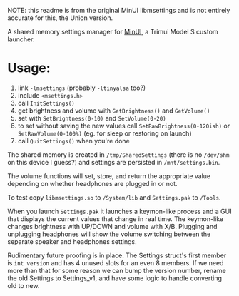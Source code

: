 NOTE: this readme is from the original MinUI libmsettings and is not entirely accurate for this, the Union version.

A shared memory settings manager for [MinUI](https://github.com/shauninman/MinUI), a Trimui Model S custom launcher.

# Usage:

1. link `-lmsettings` (probably `-ltinyalsa` too?)
2. include `<msettings.h>`
3. call `InitSettings()`
4. get brightness and volume with `GetBrightness()` and `GetVolume()`
5. set with `SetBrightness(0-10)` and `SetVolume(0-20)`
6. to set without saving the new values call `SetRawBrightness(0-120ish)` or `SetRawVolume(0-100%)` (eg. for sleep or restoring on launch)
7. call `QuitSettings()` when you're done

The shared memory is created in `/tmp/SharedSettings` (there is no `/dev/shm` on this device I guess?) and settings are persisted in `/mnt/settings.bin`.

The volume functions will set, store, and return the appropriate value depending on whether headphones are plugged in or not.

To test copy `libmsettings.so` to `/System/lib` and `Settings.pak` to `/Tools`.

When you launch `Settings.pak` it launches a keymon-like process and a GUI that displays the current values that change in real time. The keymon-like changes brightness with UP/DOWN and volume with X/B. Plugging and unplugging headphones will show the volume switching between the separate speaker and headphones settings.

Rudimentary future proofing is in place. The Settings struct's first member is `int version` and has 4 unused slots for an even 8 members. If we need more than that for some reason we can bump the version number, rename the old Settings to Settings_v1, and have some logic to handle converting old to new.
